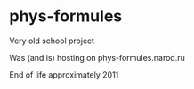 # phys-formules
Very old school project

Was (and is) hosting on phys-formules.narod.ru

End of life approximately 2011

